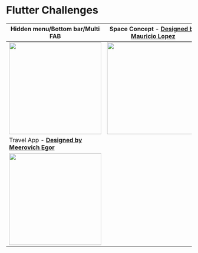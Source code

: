 # Flutter Challenges


 
 
 | Hidden menu/Bottom bar/Multi FAB | Space Concept - [**Designed by Mauricio Lopez**](https://dribbble.com/shots/14287361-SPACE-APP-CONCEPT) | 
|------------|-------------| 
| <center> <img src="https://media.giphy.com/media/nRwHMiwbyiRuGjP5Le/giphy.gif" width="250"></center> |  <center><img src="https://media.giphy.com/media/1Q2Hh2DPXAOhX2UXqI/giphy.gif" width="250"> </center>|
| Travel App - [**Designed by Meerovich Egor**](https://www.figma.com/community/file/941774708392456817) |
| <center> <img src="https://media.giphy.com/media/L3LYa5Ou6PZY8qc9g2/giphy.gif" width="250"></center> | 